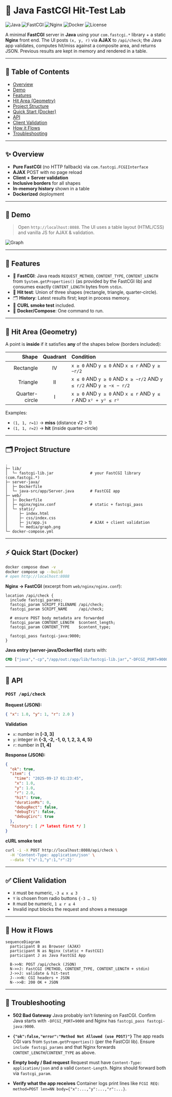 

# 🚀 Java FastCGI Hit-Test Lab

![Java](https://img.shields.io/badge/Java-17-007396?logo=java)
![FastCGI](https://img.shields.io/badge/FastCGI-com.fastcgi.*-0b5?logo=cloudflare)
![Nginx](https://img.shields.io/badge/Nginx-1.x-009639?logo=nginx)
![Docker](https://img.shields.io/badge/Docker-Compose-2496ED?logo=docker)
![License](https://img.shields.io/badge/License-Educational-informational)

A minimal **FastCGI** server in **Java** using your `com.fastcgi.*` library + a static **Nginx** front end.
The UI posts `(x, y, r)` via **AJAX** to `/api/check`; the Java app validates, computes hit/miss against a composite area, and returns JSON. Previous results are kept in memory and rendered in a table.

---

## 🧭 Table of Contents

* [Overview](#-overview)
* [Demo](#-demo)
* [Features](#-features)
* [Hit Area (Geometry)](#-hit-area-geometry)
* [Project Structure](#-project-structure)
* [Quick Start (Docker)](#-quick-start-docker)
* [API](#-api)
* [Client Validation](#-client-validation)
* [How it Flows](#-how-it-flows)
* [Troubleshooting](#-troubleshooting)

---

## ✨ Overview

* **Pure FastCGI** (no HTTP fallback) via `com.fastcgi.FCGIInterface`
* **AJAX** POST with no page reload
* **Client + Server validation**
* **Inclusive borders** for all shapes
* **In-memory history** shown in a table
* **Dockerized** deployment

---

## 🎥 Demo

> Open `http://localhost:8088`.
> The UI uses a table layout (HTML/CSS) and vanilla JS for AJAX & validation.

![Graph](web/static/media/graph.png)

---

## 🧩 Features

* 🔌 **FastCGI**: Java reads `REQUEST_METHOD`, `CONTENT_TYPE`, `CONTENT_LENGTH` from `System.getProperties()` (as provided by the FastCGI lib) and consumes exactly `CONTENT_LENGTH` bytes from `stdin`.
* 🧮 **Hit test**: Union of three shapes (rectangle, triangle, quarter-circle).
* 🗂️ **History**: Latest results first; kept in process memory.
* 🧪 **CURL smoke test** included.
* 🐳 **Docker/Compose**: One command to run.

---

## 📐 Hit Area (Geometry)

A point is **inside** if it satisfies **any** of the shapes below (borders included):

|          Shape | Quadrant | Condition                                                           |
| -------------: | :------: | :------------------------------------------------------------------ |
|      Rectangle |    IV    | `x ≥ 0` AND `y ≤ 0` AND `x ≤ r` AND `y ≥ −r/2`                      |
|       Triangle |    II    | `x ≤ 0` AND `y ≥ 0` AND `x ≥ −r/2` AND `y ≤ r/2` AND `y ≥ −x − r/2` |
| Quarter-circle |     I    | `x ≥ 0` AND `y ≥ 0` AND `x ≤ r` AND `y ≤ r` AND `x² + y² ≤ r²`      |

Examples:

* `(1, 1, r=1)` → **miss** (distance √2 > 1)
* `(1, 1, r=2)` → **hit** (inside quarter-circle)

---

## 🗂 Project Structure

```
.
├─ lib/
│  └─ fastcgi-lib.jar                # your FastCGI library (com.fastcgi.*)
├─ server-java/
│  ├─ Dockerfile
│  └─ java-src/app/Server.java       # FastCGI app
├─ web/
│  ├─ Dockerfile
│  ├─ nginx/nginx.conf               # static + fastcgi_pass
│  └─ static/
│     ├─ index.html
│     ├─ css/index.css
│     ├─ js/app.js                   # AJAX + client validation
│     └─ media/graph.png
└─ docker-compose.yml
```

---

## ⚡ Quick Start (Docker)

```bash
docker compose down -v
docker compose up --build
# open http://localhost:8088
```

**Nginx → FastCGI** (excerpt from `web/nginx/nginx.conf`):

```nginx
location /api/check {
  include fastcgi_params;
  fastcgi_param SCRIPT_FILENAME /api/check;
  fastcgi_param SCRIPT_NAME     /api/check;

  # ensure POST body metadata are forwarded
  fastcgi_param CONTENT_LENGTH  $content_length;
  fastcgi_param CONTENT_TYPE    $content_type;

  fastcgi_pass fastcgi-java:9000;
}
```

**Java entry (server-java/Dockerfile)** starts with:

```dockerfile
CMD ["java","-cp","/app/out:/app/lib/fastcgi-lib.jar","-DFCGI_PORT=9000","app.Server"]
```

---

## 🔌 API

### `POST /api/check`

**Request (JSON):**

```json
{ "x": 1.0, "y": 1, "r": 2.0 }
```

**Validation**

* `x`: number in **\[-3, 3]**
* `y`: integer in **{-3, -2, -1, 0, 1, 2, 3, 4, 5}**
* `r`: number in **\[1, 4]**

**Response (JSON):**

```json
{
  "ok": true,
  "item": {
    "time": "2025-09-17 01:23:45",
    "x": 1.0,
    "y": 1.0,
    "r": 2.0,
    "hit": true,
    "durationMs": 0,
    "debugRect": false,
    "debugTri": false,
    "debugCirc": true
  },
  "history": [ /* latest first */ ]
}
```

**cURL smoke test**

```bash
curl -i -X POST http://localhost:8088/api/check \
  -H 'Content-Type: application/json' \
  --data '{"x":1,"y":1,"r":2}'
```

---

## ✅ Client Validation

* `X` must be numeric, `-3 ≤ x ≤ 3`
* `Y` is chosen from radio buttons `{-3 … 5}`
* `R` must be numeric, `1 ≤ r ≤ 4`
* Invalid input blocks the request and shows a message

---

## 🔄 How it Flows

```mermaid
sequenceDiagram
  participant B as Browser (AJAX)
  participant N as Nginx (static + FastCGI)
  participant J as Java FastCGI App

  B->>N: POST /api/check (JSON)
  N->>J: FastCGI (METHOD, CONTENT_TYPE, CONTENT_LENGTH + stdin)
  J->>J: validate & hit-test
  J-->>N: CGI headers + JSON
  N-->>B: 200 OK + JSON
```

---

## 🧰 Troubleshooting

* **502 Bad Gateway**
  Java probably isn’t listening on FastCGI. Confirm Java starts with `-DFCGI_PORT=9000` and Nginx has `fastcgi_pass fastcgi-java:9000`.

* **`{"ok":false,"error":"Method Not Allowed (use POST)"}`**
  The app reads CGI vars from `System.getProperties()` (per the FastCGI lib). Ensure `include fastcgi_params` and that Nginx forwards `CONTENT_LENGTH`/`CONTENT_TYPE` as above.

* **Empty body / Bad request**
  Request must have `Content-Type: application/json` and a valid `Content-Length`. Nginx should forward both via `fastcgi_param`.

* **Verify what the app receives**
  Container logs print lines like
  `FCGI REQ: method=POST len=NN body={"x":...,"y":...,"r":...}`.




